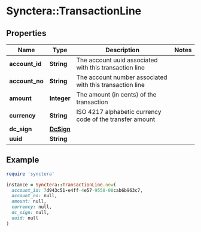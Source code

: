 # Synctera::TransactionLine

## Properties

| Name | Type | Description | Notes |
| ---- | ---- | ----------- | ----- |
| **account_id** | **String** | The account uuid associated with this transaction line |  |
| **account_no** | **String** | The account number associated with this transaction line |  |
| **amount** | **Integer** | The amount (in cents) of the transaction |  |
| **currency** | **String** | ISO 4217 alphabetic currency code of the transfer amount |  |
| **dc_sign** | [**DcSign**](DcSign.md) |  |  |
| **uuid** | **String** |  |  |

## Example

```ruby
require 'synctera'

instance = Synctera::TransactionLine.new(
  account_id: 7d943c51-e4ff-4e57-9558-08cab6b963c7,
  account_no: null,
  amount: null,
  currency: null,
  dc_sign: null,
  uuid: null
)
```

